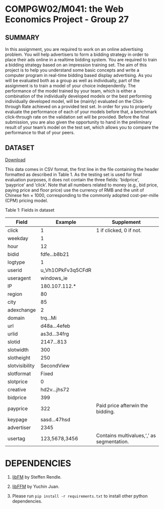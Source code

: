 # COMPGW02/M041: the Web Economics Project - Group 27

## SUMMARY

In this assignment, you are required to work on an online
advertising problem. You will help advertisers to form a
bidding strategy in order to place their ads online in a realtime
bidding system. You are required to train a bidding
strategy based on an impression training set. The aim of
this project is to help you understand some basic concepts
and write a computer program in real-time bidding based
display advertising. As you will be evaluated both as a group
as well as individually, part of the assignment is to train a
model of your choice independently. The performance of the
model trained by your team, which is either a combination
of the individually developed models or the best performing
individually developed model, will be (mainly) evaluated
on the Click-through Rate achieved on a provided test set.
In order for you to properly evaluate the performance of
each of your models before that, a benchmark click-through
rate on the validation set will be provided. Before the final
submission, you are also given the opportunity to hand in
the preliminary result of your team’s model on the test set,
which allows you to compare the performance to that of your
peers.

## DATASET

[Download](https://drive.google.com/file/d/0B73mmT9K2b4EZkZacFVBRDJtdzQ/view)

This data comes in CSV format, the first line in the file
containing the header formatted as described in Table 1.
As the testing set is used for final evaluation purposes, it
does not contain the three fields: ‘bidprice’, ‘payprice’ and
‘click’. Note that all numbers related to money (e.g., bid
price, paying price and floor price) use the currency of RMB
and the unit of Chinese fen × 1000, corresponding to the
commonly adopted cost-per-mille (CPM) pricing model.

Table 1: Fields in dataset

|Field  |Example|Supplement|
|-------|-------|-------|
|click |1 |1 if clicked, 0 if not.
|weekday |1
|hour |12
|bidid |fdfe...b8b21
|logtype |1
|userid |u_Vh1OPkFv3q5CFdR
|useragent |windows_ie
|IP |180.107.112.*
|region |80
|city |85
|adexchange |2
|domain |trq...Mi
|url |d48a...4efeb
|urlid |as3d...34frg
|slotid |2147...813
|slotwidth |300
|slotheight |250
|slotvisibility |SecondView
|slotformat |Fixed
|slotprice |0
|creative |hd2v...jhs72
|bidprice |399
|payprice |322 |Paid price afterwin the bidding.
|keypage |sasd...47hsd
|advertiser |2345
|usertag |123,5678,3456 |Contains multivalues,‘,’ as segmentation.

# DEPENDENCIES

1. [libFM](http://www.libfm.org/) by Steffen Rendle.

2. [libFFM](https://www.csie.ntu.edu.tw/~cjlin/libffm/) by Yuchin Juan.

3. Please run `pip install -r requirements.txt` to install other python dependencies.

